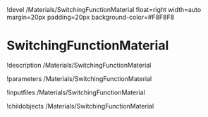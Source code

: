 <!-- MOOSE Object Documentation Stub: Remove this when content is added. -->!devel /Materials/SwitchingFunctionMaterial float=right width=auto margin=20px padding=20px background-color=#F8F8F8


# SwitchingFunctionMaterial
!description /Materials/SwitchingFunctionMaterial

!parameters /Materials/SwitchingFunctionMaterial

!inputfiles /Materials/SwitchingFunctionMaterial

!childobjects /Materials/SwitchingFunctionMaterial
